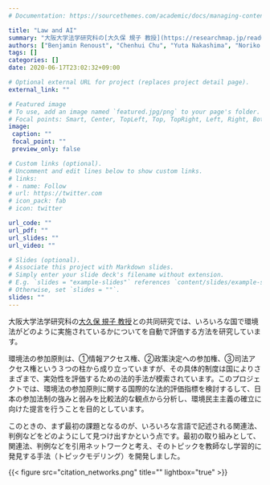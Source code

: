 ```yaml
---
# Documentation: https://sourcethemes.com/academic/docs/managing-content/

title: "Law and AI"
summary: "大阪大学法学研究科の[大久保 規子 教授](https://researchmap.jp/read0180483)との共同研究では、いろいろな国で環境法がどのように実施されているかについてを自動で評価する方法を研究しています。 "
authors: ["Benjamin Renoust", "Chenhui Chu", "Yuta Nakashima", "Noriko Takemura", "Hajime Nagahara"]
tags: []
categories: []
date: 2020-06-17T23:02:32+09:00

# Optional external URL for project (replaces project detail page).
external_link: ""

# Featured image
# To use, add an image named `featured.jpg/png` to your page's folder.
# Focal points: Smart, Center, TopLeft, Top, TopRight, Left, Right, BottomLeft, Bottom, BottomRight.
image:
 caption: ""
 focal_point: ""
 preview_only: false

# Custom links (optional).
# Uncomment and edit lines below to show custom links.
# links:
# - name: Follow
# url: https://twitter.com
# icon_pack: fab
# icon: twitter

url_code: ""
url_pdf: ""
url_slides: ""
url_video: ""

# Slides (optional).
# Associate this project with Markdown slides.
# Simply enter your slide deck's filename without extension.
# E.g. `slides = "example-slides"` references `content/slides/example-slides.md`.
# Otherwise, set `slides = ""`.
slides: ""
---
```


大阪大学法学研究科の[大久保 規子 教授](https://researchmap.jp/read0180483)との共同研究では、いろいろな国で環境法がどのように実施されているかについてを自動で評価する方法を研究しています。 

環境法の参加原則は、①情報アクセス権、②政策決定への参加権、③司法アクセス権という３つの柱から成り立っていますが、その具体的制度は国によりさまざまで、実効性を評価するための法的手法が模索されています。このプロジェクトでは、環境法の参加原則に関する国際的な法的評価指標を検討するして、日本の参加法制の強みと弱みを比較法的な観点から分析し、環境民主主義の確立に向けた提言を行うことを目的としています。

このときの、まず最初の課題となるのが、いろいろな言語で記述される関連法、判例などをどのようにして見つけ出すかという点です。最初の取り組みとして、関連法、判例などを引用ネットワークと考え、そのトピックを教師なし学習的に発見する手法（トピックモデリング）を開発しました。

{{< figure src="citation_networks.png" title="" lightbox="true" >}}